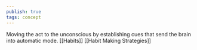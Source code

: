 ```yaml
---
publish: true
tags: concept
---
```

Moving the act to the unconscious by establishing cues that send the brain into automatic mode.
[[Habits]]
[[Habit Making Strategies]]
